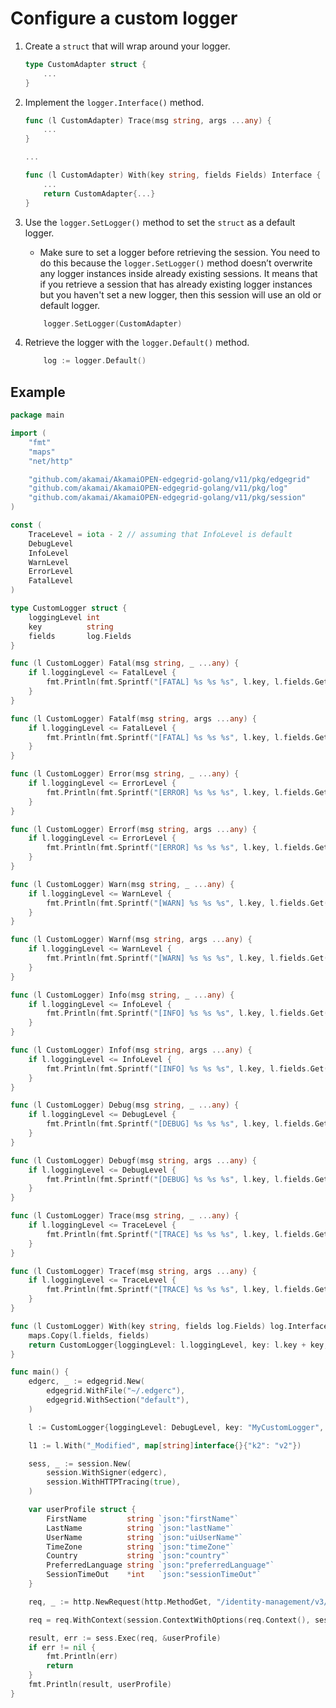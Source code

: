 # Configure a custom logger

1. Create a `struct` that will wrap around your logger.
    
    ```go
    type CustomAdapter struct {
	    ...
    }
    ```

2. Implement the `logger.Interface()` method.
    ```go
    func (l CustomAdapter) Trace(msg string, args ...any) {
    	...
    }

   ...

    func (l CustomAdapter) With(key string, fields Fields) Interface {
        ...
	    return CustomAdapter{...}
    }

    ```

3. Use the `logger.SetLogger()` method to set the `struct` as a default logger.
    * Make sure to set a logger before retrieving the session. You need to do this because the `logger.SetLogger()` method doesn’t overwrite any logger instances inside already existing sessions. It means that if you retrieve a session that has already existing logger instances but you haven't set a new logger, then this session will use an old or default logger.
    ```go
        logger.SetLogger(CustomAdapter)
    ```

4. Retrieve the logger with the `logger.Default()` method.
    ```go 
        log := logger.Default()
    ```

## Example

```go
package main

import (
	"fmt"
	"maps"
	"net/http"

	"github.com/akamai/AkamaiOPEN-edgegrid-golang/v11/pkg/edgegrid"
	"github.com/akamai/AkamaiOPEN-edgegrid-golang/v11/pkg/log"
	"github.com/akamai/AkamaiOPEN-edgegrid-golang/v11/pkg/session"
)

const (
	TraceLevel = iota - 2 // assuming that InfoLevel is default
	DebugLevel
	InfoLevel
	WarnLevel
	ErrorLevel
	FatalLevel
)

type CustomLogger struct {
	loggingLevel int
	key          string
	fields       log.Fields
}

func (l CustomLogger) Fatal(msg string, _ ...any) {
	if l.loggingLevel <= FatalLevel {
		fmt.Println(fmt.Sprintf("[FATAL] %s %s %s", l.key, l.fields.Get(), msg))
	}
}

func (l CustomLogger) Fatalf(msg string, args ...any) {
	if l.loggingLevel <= FatalLevel {
		fmt.Println(fmt.Sprintf("[FATAL] %s %s %s", l.key, l.fields.Get(), fmt.Sprintf(msg, args)))
	}
}

func (l CustomLogger) Error(msg string, _ ...any) {
	if l.loggingLevel <= ErrorLevel {
		fmt.Println(fmt.Sprintf("[ERROR] %s %s %s", l.key, l.fields.Get(), msg))
	}
}

func (l CustomLogger) Errorf(msg string, args ...any) {
	if l.loggingLevel <= ErrorLevel {
		fmt.Println(fmt.Sprintf("[ERROR] %s %s %s", l.key, l.fields.Get(), fmt.Sprintf(msg, args)))
	}
}

func (l CustomLogger) Warn(msg string, _ ...any) {
	if l.loggingLevel <= WarnLevel {
		fmt.Println(fmt.Sprintf("[WARN] %s %s %s", l.key, l.fields.Get(), msg))
	}
}

func (l CustomLogger) Warnf(msg string, args ...any) {
	if l.loggingLevel <= WarnLevel {
		fmt.Println(fmt.Sprintf("[WARN] %s %s %s", l.key, l.fields.Get(), fmt.Sprintf(msg, args)))
	}
}

func (l CustomLogger) Info(msg string, _ ...any) {
	if l.loggingLevel <= InfoLevel {
		fmt.Println(fmt.Sprintf("[INFO] %s %s %s", l.key, l.fields.Get(), msg))
	}
}

func (l CustomLogger) Infof(msg string, args ...any) {
	if l.loggingLevel <= InfoLevel {
		fmt.Println(fmt.Sprintf("[INFO] %s %s %s", l.key, l.fields.Get(), fmt.Sprintf(msg, args)))
	}
}

func (l CustomLogger) Debug(msg string, _ ...any) {
	if l.loggingLevel <= DebugLevel {
		fmt.Println(fmt.Sprintf("[DEBUG] %s %s %s", l.key, l.fields.Get(), msg))
	}
}

func (l CustomLogger) Debugf(msg string, args ...any) {
	if l.loggingLevel <= DebugLevel {
		fmt.Println(fmt.Sprintf("[DEBUG] %s %s %s", l.key, l.fields.Get(), fmt.Sprintf(msg, args)))
	}
}

func (l CustomLogger) Trace(msg string, _ ...any) {
	if l.loggingLevel <= TraceLevel {
		fmt.Println(fmt.Sprintf("[TRACE] %s %s %s", l.key, l.fields.Get(), msg))
	}
}

func (l CustomLogger) Tracef(msg string, args ...any) {
	if l.loggingLevel <= TraceLevel {
		fmt.Println(fmt.Sprintf("[TRACE] %s %s %s", l.key, l.fields.Get(), fmt.Sprintf(msg, args)))
	}
}

func (l CustomLogger) With(key string, fields log.Fields) log.Interface {
	maps.Copy(l.fields, fields)
	return CustomLogger{loggingLevel: l.loggingLevel, key: l.key + key, fields: l.fields}
}

func main() {
	edgerc, _ := edgegrid.New(
		edgegrid.WithFile("~/.edgerc"),
		edgegrid.WithSection("default"),
	)

	l := CustomLogger{loggingLevel: DebugLevel, key: "MyCustomLogger", fields: map[string]interface{}{"k1": "v1"}}

	l1 := l.With("_Modified", map[string]interface{}{"k2": "v2"})

	sess, _ := session.New(
		session.WithSigner(edgerc),
		session.WithHTTPTracing(true),
	)

	var userProfile struct {
		FirstName         string `json:"firstName"`
		LastName          string `json:"lastName"`
		UserName          string `json:"uiUserName"`
		TimeZone          string `json:"timeZone"`
		Country           string `json:"country"`
		PreferredLanguage string `json:"preferredLanguage"`
		SessionTimeOut    *int   `json:"sessionTimeOut"`
	}

	req, _ := http.NewRequest(http.MethodGet, "/identity-management/v3/user-profile", nil)

	req = req.WithContext(session.ContextWithOptions(req.Context(), session.WithContextLog(l1)))

	result, err := sess.Exec(req, &userProfile)
	if err != nil {
		fmt.Println(err)
		return
	}
	fmt.Println(result, userProfile)
}
```